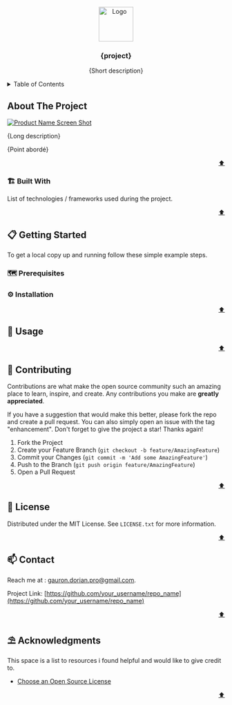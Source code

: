 <div id="top"></div>



<!-- PROJECT LOGO -->
<br />
<div align="center">
  <a href="https://github.com/othneildrew/Best-README-Template">
    <img src="images/logo.png" alt="Logo" width="80" height="80">
  </a>

  <h3 align="center">{project}</h3>

  <p align="center">
    {Short description}
    <br />
    <!--
        <a href="https://github.com/othneildrew/Best-README-Template"><strong>Explore the docs »</strong></a>
    <br />
    <br />
    <a href="https://github.com/othneildrew/Best-README-Template">View Demo</a>
    ·
    <a href="https://github.com/othneildrew/Best-README-Template/issues">Report Bug</a>
    ·
    <a href="https://github.com/othneildrew/Best-README-Template/issues">Request Feature</a>
    -->
    
  </p>
</div>



<!-- TABLE OF CONTENTS -->
<details>
  <summary>Table of Contents</summary>
  <ol>
    <li>
      <a href="#about-the-project">🧭 About The Project</a>
      <ul>
        <li><a href="#built-with">🏗️ Built With</a></li>
      </ul>
    </li>
    <li>
      <a href="#getting-started">📋 Getting Started</a>
      <ul>
        <li><a href="#prerequisites">🗺️ Prerequisites</a></li>
        <li><a href="#installation">⚙️ Installation</a></li>
      </ul>
    </li>
    <li><a href="#usage">💾 Usage</a></li>
    <li><a href="#contributing">🔗 Contributing</a></li>
    <li><a href="#license">📰 License</a></li>
    <li><a href="#contact">📫 Contact</a></li>
    <li><a href="#acknowledgments">⛱️ Acknowledgments</a></li>
  </ol>
</details>



<!-- ABOUT THE PROJECT -->
## About The Project

[![Product Name Screen Shot][product-screenshot]](https://example.com)

{Long description}

{Point abordé}


<p align="right"><a href="#top">⬆️</a></p>



### 🏗️ Built With

List of technologies / frameworks used during the project.

<!--
* [![Badge](https://img.shields.io/badge/Vue.js-35495E?style=for-the-badge&logo=vue.js&logoColor=4FC08D)](https://vuejs.org/)
-->

<p align="right"><a href="#top">⬆️</a></p>




<!-- GETTING STARTED -->
## 📋 Getting Started

To get a local copy up and running follow these simple example steps.

### 🗺️ Prerequisites


### ⚙️ Installation


<p align="right"><a href="#top">⬆️</a></p>




<!-- USAGE EXAMPLES -->
## 💾 Usage


<p align="right"><a href="#top">⬆️</a></p>




<!-- CONTRIBUTING -->
## 🔗 Contributing

Contributions are what make the open source community such an amazing place to learn, inspire, and create. Any contributions you make are **greatly appreciated**.

If you have a suggestion that would make this better, please fork the repo and create a pull request. You can also simply open an issue with the tag "enhancement".
Don't forget to give the project a star! Thanks again!

1. Fork the Project
2. Create your Feature Branch (`git checkout -b feature/AmazingFeature`)
3. Commit your Changes (`git commit -m 'Add some AmazingFeature'`)
4. Push to the Branch (`git push origin feature/AmazingFeature`)
5. Open a Pull Request

<p align="right"><a href="#top">⬆️</a></p>




<!-- LICENSE -->
## 📰 License

Distributed under the MIT License. See `LICENSE.txt` for more information.

<p align="right"><a href="#top">⬆️</a></p>




<!-- CONTACT -->
## 📫 Contact

Reach me at : gauron.dorian.pro@gmail.com.

Project Link: [https://github.com/your_username/repo_name](https://github.com/your_username/repo_name)

<p align="right"><a href="#top">⬆️</a></p>




<!-- ACKNOWLEDGMENTS -->
## ⛱️ Acknowledgments

This space is a list to resources i found helpful and would like to give credit to.

* [Choose an Open Source License](https://choosealicense.com)

<p align="right"><a href="#top">⬆️</a></p>




<!-- MARKDOWN LINKS & IMAGES -->
<!-- https://www.markdownguide.org/basic-syntax/#reference-style-links -->
[contributors-shield]: https://img.shields.io/github/contributors/othneildrew/Best-README-Template.svg?style=for-the-badge
[contributors-url]: https://github.com/othneildrew/Best-README-Template/graphs/contributors
[forks-shield]: https://img.shields.io/github/forks/othneildrew/Best-README-Template.svg?style=for-the-badge
[forks-url]: https://github.com/othneildrew/Best-README-Template/network/members
[stars-shield]: https://img.shields.io/github/stars/othneildrew/Best-README-Template.svg?style=for-the-badge
[stars-url]: https://github.com/othneildrew/Best-README-Template/stargazers
[issues-shield]: https://img.shields.io/github/issues/othneildrew/Best-README-Template.svg?style=for-the-badge
[issues-url]: https://github.com/othneildrew/Best-README-Template/issues
[license-shield]: https://img.shields.io/github/license/othneildrew/Best-README-Template.svg?style=for-the-badge
[license-url]: https://github.com/othneildrew/Best-README-Template/blob/master/LICENSE.txt
[linkedin-shield]: https://img.shields.io/badge/-LinkedIn-black.svg?style=for-the-badge&logo=linkedin&colorB=555
[linkedin-url]: https://linkedin.com/in/othneildrew
[product-screenshot]: images/screenshot.png

